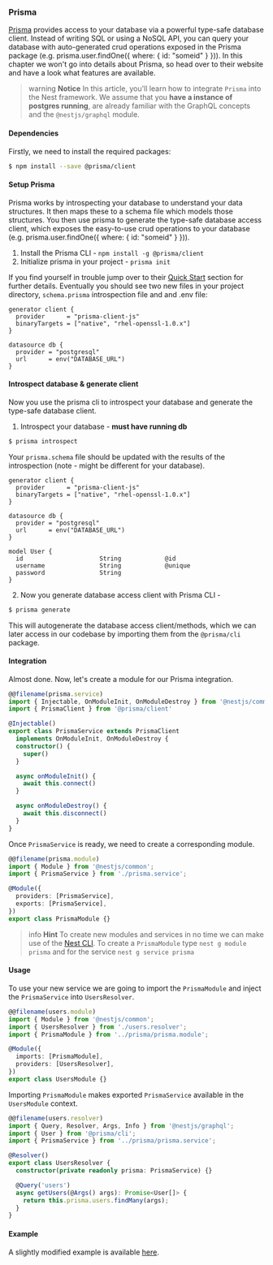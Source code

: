 ### Prisma

[Prisma](https://www.prisma.io/) provides access to your database via a powerful type-safe database client. Instead of writing SQL or using a NoSQL API, you can query your database with auto-generated crud operations exposed in the Prisma package (e.g. prisma.user.findOne({ where: { id: "someid" } })). In this chapter we won't go into details about Prisma, so head over to their website and have a look what features are available.

> warning **Notice** In this article, you'll learn how to integrate `Prisma` into the Nest framework. We assume that you **have a instance of postgres running**, are already familiar with the GraphQL concepts and the `@nestjs/graphql` module.

#### Dependencies

Firstly, we need to install the required packages:

```bash
$ npm install --save @prisma/client
```

#### Setup Prisma

Prisma works by introspecting your database to understand your data structures. It then maps these to a schema file which models those structures. You then use prisma to generate the type-safe database access client, which exposes the easy-to-use crud operations to your database (e.g. prisma.user.findOne({ where: { id: "someid" } })).

1.  Install the Prisma CLI - `npm install -g @prisma/client`
2.  Initialize prisma in your project - `prisma init`

If you find yourself in trouble jump over to their [Quick Start](https://v1.prisma.io/docs/1.34/get-started/01-setting-up-prisma-existing-database-JAVASCRIPT-a003/) section for further details. Eventually you should see two new files in your project directory, `schema.prisma` introspection file and and .env file:

```
generator client {
  provider      = "prisma-client-js"
  binaryTargets = ["native", "rhel-openssl-1.0.x"]
}

datasource db {
  provider = "postgresql"
  url      = env("DATABASE_URL")
}
```

#### Introspect database & generate client

Now you use the prisma cli to introspect your database and generate the type-safe database client.

1. Introspect your database - **must have running db**

```bash
$ prisma introspect
```

Your `prisma.schema` file should be updated with the results of the introspection (note - might be different for your database).

```
generator client {
  provider      = "prisma-client-js"
  binaryTargets = ["native", "rhel-openssl-1.0.x"]
}

datasource db {
  provider = "postgresql"
  url      = env("DATABASE_URL")
}

model User {
  id                     String            @id
  username               String            @unique
  password               String
}
```

2.  Now you generate database access client with Prisma CLI - 

```bash
$ prisma generate
```

This will autogenerate the database access client/methods, which we can later access in our codebase by importing them from the `@prisma/cli` package.

#### Integration

Almost done. Now, let's create a module for our Prisma integration.

```typescript
@@filename(prisma.service)
import { Injectable, OnModuleInit, OnModuleDestroy } from '@nestjs/common'
import { PrismaClient } from '@prisma/client'

@Injectable()
export class PrismaService extends PrismaClient
  implements OnModuleInit, OnModuleDestroy {
  constructor() {
    super()
  }

  async onModuleInit() {
    await this.connect()
  }

  async onModuleDestroy() {
    await this.disconnect()
  }
}
```

Once `PrismaService` is ready, we need to create a corresponding module.

```typescript
@@filename(prisma.module)
import { Module } from '@nestjs/common';
import { PrismaService } from './prisma.service';

@Module({
  providers: [PrismaService],
  exports: [PrismaService],
})
export class PrismaModule {}
```

> info **Hint** To create new modules and services in no time we can make use of the [Nest CLI](/cli/overview). To create a `PrismaModule` type `nest g module prisma` and for the service `nest g service prisma`

#### Usage

To use your new service we are going to import the `PrismaModule` and inject the `PrismaService` into `UsersResolver`.

```typescript
@@filename(users.module)
import { Module } from '@nestjs/common';
import { UsersResolver } from './users.resolver';
import { PrismaModule } from '../prisma/prisma.module';

@Module({
  imports: [PrismaModule],
  providers: [UsersResolver],
})
export class UsersModule {}
```

Importing `PrismaModule` makes exported `PrismaService` available in the `UsersModule` context.

```typescript
@@filename(users.resolver)
import { Query, Resolver, Args, Info } from '@nestjs/graphql';
import { User } from '@prisma/cli';
import { PrismaService } from '../prisma/prisma.service';

@Resolver()
export class UsersResolver {
  constructor(private readonly prisma: PrismaService) {}

  @Query('users')
  async getUsers(@Args() args): Promise<User[]> {
    return this.prisma.users.findMany(args);
  }
}
```

#### Example

A slightly modified example is available [here](https://github.com/nestjs/nest/tree/master/sample/22-graphql-prisma).
